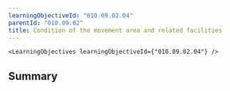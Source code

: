 ```yaml
---
learningObjectiveId: "010.09.02.04"
parentId: "010.09.02"
title: Condition of the movement area and related facilities
---
```


```tsx eval
<LearningObjectives learningObjectiveId={"010.09.02.04"} />
```

## Summary
